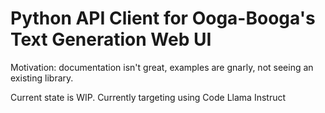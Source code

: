 # Python API Client for Ooga-Booga's Text Generation Web UI

Motivation: documentation isn't great, examples are gnarly, not seeing an existing library.

Current state is WIP. Currently targeting using Code Llama Instruct
